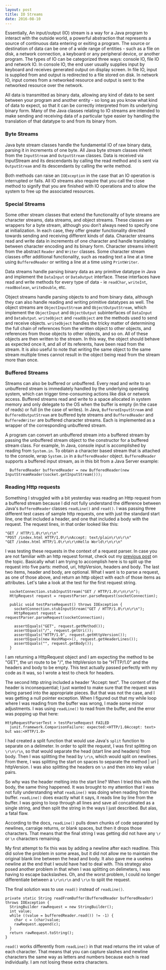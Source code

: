 ```yaml
---
layout: post
title: IO Streams
date: 2016-08-10
---
```


Essentially, An input/output (IO) stream is a way for a Java program to interact with the outside world, a powerful abstraction that represents a source of continuous data entering or exiting a program. The source or destination of data can be one of a wide range of entities - such as a file on disk, a network connection, a keyboard or any peripheral device, or another program. The types of IO can be categorized three ways: console IO, file IO and network IO. In console IO, the end user usually supplies input by keyboard and receives generated output on display screen. In file IO, input is supplied from and output is redirected to a file stored on disk. In network IO, input comes from a networked resource and output is sent to the networked resource over the network.

All data is transmitted as binary data, allowing any kind of data to be sent between your program and another entity - so long as you know what kind of data to expect, so that it can be correctly interpreted from its underlying binary form. Many of the Java classes relating to IO streams are intended to make sending and receiving data of a particular type easier by handling the translation of that datatype to and from its binary from.


### Byte Streams

Java byte stream classes handle the fundamental IO of raw binary data, parsing it in increments of one byte. All Java byte stream classes inherit from the `InputStream` and `OutputStream` classes. Data is received via InputStream and its descendants by calling the read method and is sent via `OutputStream` and its descendants by calling the write method.

Both methods can raise an `IOException` in the case that an IO operation is interrupted or fails. All IO streams also require that you call the close method to signify that you are finished with IO operations and to allow the system to free up the associated resources.


### Special Streams

Some other stream classes that extend the functionality of byte streams are character streams, data streams, and object streams. These classes are wrappers for a byte stream, although you don’t always need to specify one at initialization. In each case, they offer greater functionality directed towards sending and receiving different kinds of data. Character streams read and write data in increments of one character and handle translating between character encoding and its binary form. Character streams inherit from the abstract `Reader` and `Writer` classes. Some character stream classes offer additional functionality, such as reading text a line at a time using `BufferedReader` or writing a line at a time using `PrintWriter`.

Data streams handle parsing binary data as any primitive datatype in Java and implement the `DataInput` or `DataOutput` interface. These interfaces have read and write methods for every type of data - ie `readChar`, `writeInt`, `readBoolean`, `writeDouble`, etc.

Object streams handle parsing objects to and from binary data, although they can also handle reading and writing primitive datatypes as well. The object streams are `ObjectInputStream` and `ObjectOutputStream`, which implement the `ObjectInput` and `ObjectOutput` subinterfaces of `DataInput` and `DataOutput`. `writeObject` and `readObject` are the methods used to send and receive objects. `writeObject` handles the tricky matter of determining the full chain of references from the written object to other objects, and references from those objects to other objects, and so on. All of these objects are then written to the stream. In this way, the object should behave as expected once it, and all of its referents, have been read from the stream. It is also useful to note that writing the same object to the same stream multiple times cannot result in the object being read from the stream more than once.


### Buffered Streams

Streams can also be buffered or unbuffered. Every read and write to an unbuffered stream is immediately handled by the underlying operating system, which can trigger time-consuming actions like disk or network access. Buffered streams read and write to a space allocated in system memory and only delegate to the OS when the buffer is empty (in the case of reads) or full (in the case of writes). In Java, `BufferedInputStream` and `BufferedOutputStream` are buffered byte streams and `BufferedReader` and `BufferedWriter` are buffered character streams. Each is implemented as a wrapper of the corresponding unbuffered stream.

A program can convert an unbuffered stream into a buffered stream by passing the unbuffered stream object to the constructor for a buffered stream class. For example, In Java, console input is accomplished by reading from `System.in`. To obtain a character based stream that is attached to the console, wrap `System.in` in a `BufferedReader` object. `BufferedReader` supports a buffered input stream, as in this bit from a Java Server example:

```
  BufferedReader bufferedReader = new BufferedReader(new InputStreamReader(socket.getInputStream()));
```

### Reading Http requests

Something I struggled with a bit yesterday was reading an Http request from a buffered stream because I did not fully understand the difference between Java's `BufferedReader` classes `readLine()` and `read()`. I was passing three different test cases of sample http requests, one with just the standard start line, one that included a header, and one that included a body with the request. The request lines, in that order looked like this:

```
"GET / HTTP/1.0\r\n\r\n"
"POST /index.html HTTP/1.0\r\nAccept: text/plain\r\n\r\n"
"GET /index.html HTTP/1.0\r\n\r\nHello World\r\n\r\n"
```

I was testing these requests in the context of a request parser. In case you are not familiar with an http request format, check out my [previous post](http://nicolecarpenter.github.io/2016/08/04/http.html) on the topic. Basically what I am trying to accomplish here is to split up the request into five parts: method, uri, httpVersion, headers and body. The last two items, header and body, are optional. What I want is to parse a request, as one of those above, and return an http object with each of those items as attributes. Let's take a look at the test for the first request string.


```
  socketConnection.stubInputStream("GET / HTTP/1.0\r\n\r\n");
  HttpRequest request = requestParser.parseRequest(socketConnection);

  public void testParseRequest() throws IOException {
    socketConnection.stubInputStream("GET / HTTP/1.0\r\n\r\n");
    HttpRequest request = requestParser.parseRequest(socketConnection);

    assertEquals("GET", request.getMethod());
    assertEquals("/", request.getUri());
    assertEquals("HTTP/1.0", request.getHttpVersion());
    assertEquals(new HashMap<>(), request.getHeaderLines());
    assertEquals("", request.getBody());
  }
```

I am returning a HttpRequest object and I am expecting the method to be "GET", the uri route to be "/", the httpVersion to be "HTTP/1.0" and the headers and body to be empty. This test actually passed perfectly with my code as it was, so I wrote a test to check for headers.

The second http string included a header "Accept: text". The content of the header is inconsequential; I just wanted to make sure that the request was being parsed into the appropriate pieces. But that was not the case, and I was getting a null pointer exception. When I figured out that my while loop where I was reading from the buffer was wrong, I made some minor adjustments. I was using `readLine()` to read from the buffer, and the error was popping up that here:

```
HttpRequestParserTest > testParseRequest FAILED
  junit.framework.ComparisonFailure: expected:<HTTP/1.0Accept: text> but was:<HTTP/1.0>
```

I had created a split function that would use Java's `split` function to separate on a delimeter. In order to split the request, I was first splitting on `\r\n\r\n`, so that would separate the head (start line and headers) from body. Then I was splitting the head by `\r\n`, which would split on newlines. From there, I was splitting the start on spaces to separate the method | uri | httpVersion. I was also splitting the headers on `\n` and then into key value pairs. 

So why was the header melting into the start line? When I tried this with the body, the same thing happened. It was brought to my attention that I was not fully understanding what `readLine()` was doing when reading from the buffer. `readLine()` does exactly what it says, it reads line by line from the buffer. I was going to loop through all lines and save all concatinated as a single string, and then split the string in the ways I just described. But alas, a fatal flaw.

According to the docs, `readLine()` pulls down chunks of code separated by newlines, carraige returns, or blank spaces, but then it drops those characters. That means that the final string I was getting did not have any `\r` or `\n` characters remaining. 

My first attempt to fix this was by adding a newline after each readline. This did solve the problem in some areas, but it did not allow me to maintain the original blank line between the head and body. It also gave me a useless newline at the end that I would have had to deal with. This strategy also posed another problem in that when I was splitting on delimeters, I was having to escape backslashes. Oh, and the worst problem, I could no longer differentiate between a `\r\n\r\n` and `\r\n` to split the request. 

The final solution was to use `read()` instead of `readLine()`.


```
private static String readFromBuffer(BufferedReader bufferedReader) throws IOException {
  StringBuilder rawRequest = new StringBuilder();
  int value;
  while ((value = bufferedReader.read()) != -1) {
    char c = (char)value;
    rawRequest.append(c);
  }
  return rawRequest.toString();
}
```

`read()` works differently from `readLine()` in that read returns the int value of each character. That means that you can capture slashes and newline characters the same way as letters and numbers because each is read individually. I am not losing these extra characters. 